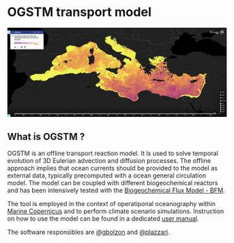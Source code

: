 # OGSTM transport model
![ogstm picture](https://github.com/inogs/ogstm/blob/master/DOC/PICTURES/PPN_MED_OGSTM_BFM.png)
## What is OGSTM ?
OGSTM is an offline transport reaction model. It is used to solve temporal evolution of 3D Eulerian advection and diffusion processes. The offline approach implies that ocean currents should be provided to the model as external data, typically precomputed with a ocean general circulation model. The model can be coupled with different biogeochemical reactors and has been intensively tested with the [Biogeochemical Flux Model - BFM](https://bfm-community.github.io/www.bfm-community.eu).

The tool is employed in the context of operatiponal oceanography within [Marine Copernicus](https://data.marine.copernicus.eu/product/MEDSEA_MULTIYEAR_BGC_006_008/description) and to perform climate scenario simulations.
Instruction on how to use the model can be found in a dedicated [user manual](https://bfm-community.github.io/www.bfm-community.eu/files/bfm-mitgcm-manual_r1.0_202306.pdf).

The software responsibles are [@gbolzon](https://www.github.com/gbolzon) and [@plazzari](https://www.github.com/plazzari). 

